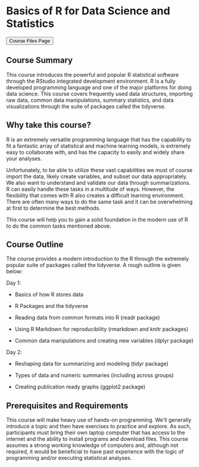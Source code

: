 # Basics of R for Data Science and Statistics  

<a href = "https://jbpost2.github.io/Basics-of-R-for-Data-Science-and-Statistics/CourseFiles.html"><button type="button">Course Files Page</button></a> 

## Course Summary

This course introduces the powerful and popular R statistical software through the RStudio integrated development environment.  R is a fully developed programming language and one of the major platforms for doing data science.  This course covers frequently used data structures, importing raw data, common data manipulations, summary statistics, and data visualizations through the suite of packages called the tidyverse.

## Why take this course?

R is an extremely versatile programming language that has the capability to fit a fantastic array of statistical and machine learning models, is extremely easy to collaborate with, and has the capacity to easily and widely share your analyses. 

Unfortunately, to be able to utilize these vast capabilities we must of course import the data, likely create variables, and subset our data appropriately.  We also want to understand and validate our data through summarizations.  R can easily handle these tasks in a multitude of ways.  However, the flexibility that comes with R also creates a difficult learning environment.  There are often many ways to do the same task and it can be overwhelming at first to determine the best methods. 

This course will help you to gain a solid foundation in the modern use of R to do the common tasks mentioned above.

## Course Outline

The course provides a modern introduction to the R through the extremely popular suite of packages called the tidyverse.  A rough outline is given below:

Day 1:

- Basics of how R stores data

- R Packages and the tidyverse

- Reading data from common formats into R (readr package)

- Using R Markdown for reproducibility (rmarkdown and knitr packages) 

- Common data manipulations and creating new variables (dplyr package)

Day 2:

- Reshaping data for summarizing and modeling (tidyr package)

- Types of data and numeric summaries (including across groups)

- Creating publication ready graphs (ggplot2 package) 

## Prerequisites and Requirements

This course will make heavy use of hands-on programming.  We'll generally introduce a topic and then have exercises to practice and explore.  As such, participants must bring their own laptop computer that has access to the internet and the ability to install programs and download files.  This course assumes a strong working knowledge of computers and, although not required, it would be beneficial to have past experience with the logic of programming and/or executing statistical analyses. 
